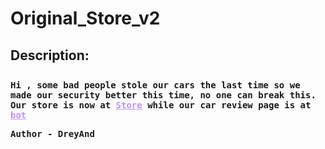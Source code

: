 
# Original_Store_v2
## Description:
<div style="font-family: Consolas,monaco,monospace;  padding-top: 2%;">
<b> Hi , some bad people stole our cars the last time so we made our security better this time, no one can break this.
Our store is now at <a style="color:#bd93f9" href="http://web.zh3r0.cf:6996/" target="_blank">Store</a> while our car review page is at <a style="color:#bd93f9" href="http://web.zh3r0.cf:9696/" target="_blank">bot</a></b>
			<br>
	
<b>Author - DreyAnd </b>
</div>

